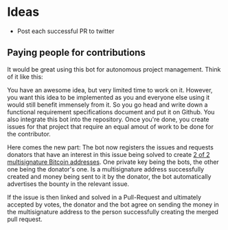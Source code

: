 # Ideas

 - Post each successful PR to twitter

## Paying people for contributions
It would be great using this bot for autonomous project management.
Think of it like this:

You have an awesome idea, but very limited time to work on it. However, you want this idea to be implemented as you and everyone else using it would still benefit immensely from it.
So you go head and write down a functional requirement specifications document and put it on Github.
You also integrate this bot into the repository.
Once you're done, you create issues for that project that require an equal amout of work to be done for the contributor.

Here comes the new part:
The bot now registers the issues and requests donators that have an interest in this issue being solved to create [2 of 2 multisignature Bitcoin addresses](http://bitcoin.stackexchange.com/questions/3712/how-can-i-create-a-multi-signature-2-of-3-transaction).
One private key being the bots, the other one being the donator's one.
Is a multisignature address successfully created and money being sent to it by the donator, the bot automatically advertises the bounty in the relevant issue.

If the issue is then linked and solved in a Pull-Request and ultimately accepted by votes, the donator and the bot agree on sending the money in the multisignature address to the person successfully creating the merged pull request.
